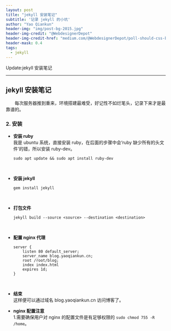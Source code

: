 ```yaml
---
layout: post
title: "jekyll 安装笔记"
subtitle: '记录 jekyll 的小坑'
author: "Yao Qiankun"
header-img: "img/post-bg-2015.jpg"
header-img-credit: "@WebdesignerDepot"
header-img-credit-href: "medium.com/@WebdesignerDepot/poll-should-css-become-more-like-a-programming-language-c74eb26a4270"
header-mask: 0.4
tags:
  - jekyll
---
```


Update:jekyll 安装笔记

---

## jekyll 安装笔记
&emsp;&emsp;每次服务器推到重来，环境搭建最难受，好记性不如烂笔头，记录下来才是最靠谱的。

### 2. 安装
-  **安装 ruby** <br>
    我是 ubuntu 系统，直接安装 ruby，在后面的步骤中会‘ruby 缺少所有的头文件’的错，所以安装 ruby-dev。
    ```
    sudo apt update && sudo apt install ruby-dev
    ```
    <br>
-  **安装 jekyll** <br>
    ```
    gem install jekyll
    ```
    <br>
-   **打包文件** <br>
    ```
    jekyll build --source <source> --destination <destination>
    ```
    <br>
-  **配置 nginx 代理** <br>
    ```
    server {
	    listen 80 default_server;
	    server_name blog.yaoqiankun.cn;
	    root /root/blog;
	    index index.html
	    expires 1d;
    }

    ```
    <br>
-  **结束** <br>
    这样便可以通过域名 blog.yaoqiankun.cn 访问博客了。<br>
    
-  **nginx 配置注意** <br>
    1.需要确保用户对 nginx 的配置文件是有足够权限的 `sudo chmod 755 -R /home`。


